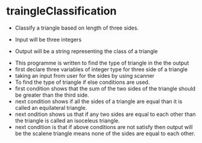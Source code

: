 # traingleClassification
- Classify a triangle based on length of three sides. 
- Input will be three integers

- Output will be a string representing the class of a triangle
+ This programme is written to find the type of triangle in the the output
+ first declare three variables of integer type for three side of a triangle
+ taking an input from user for the sides by using scanner
+ To find the type of triangle if else conditions are used.
+ first condition shows that the sum of the two  sides of the triangle should be greater than the third side.
+ next condition shows if all the sides of a triangle are equal than it is called an equilateral triangle.
+ next ondition shows us that if any two sides are equal to each other than the triangle is called an isoceleus triangle.
+ next condition is that if above  conditions are not satisfy then output will be the scalene triangle means none of the sides are equal to each other.
